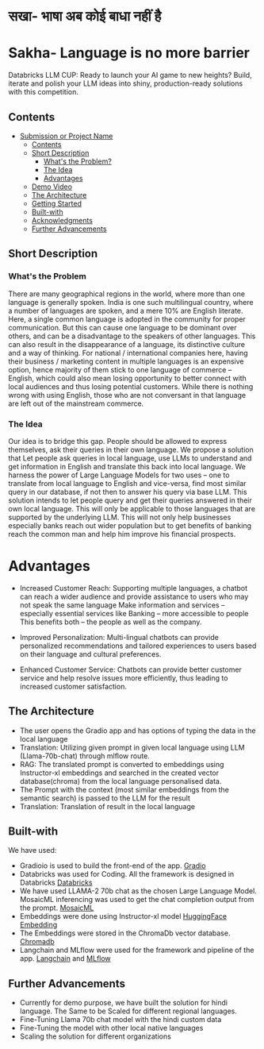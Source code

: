 #  सखा- भाषा अब कोई बाधा नहीं है
# Sakha- Language is no more barrier
Databricks LLM CUP: Ready to launch your AI game to new heights? Build, iterate and polish your LLM ideas into shiny, production-ready solutions with this competition.

## Contents
* [Submission or Project Name](#Prakriti)
    * [Contents](#Contents)
    * [Short Description](#Short-description)
         * [What's the Problem?](#what's-the-problem)
         * [The Idea](#the-idea)
         * [Advantages](#Advantages)
    * [Demo Video](#Demo-video)
    * [The Architecture](#the-architecture)
    * [Getting Started](#Getting-started)
    * [Built-with](#Built-with)
    * [Acknowledgments](#Acknowledgments)
    * [Further Advancements](#Further-Advancements)
 
## Short Description
### What's the Problem
There are many geographical regions in the world, where more than one language is generally spoken. India is one such multilingual country, where a number of languages are spoken, and a mere 10% are English literate. Here, a single common language is adopted in the community for proper communication. But this can cause one language to be dominant over others, and can be a disadvantage to the speakers of other languages. This can also result in the disappearance of a language, its distinctive culture and a way of thinking. For national / international companies here, having their business / marketing content in multiple languages is an expensive option, hence majority of them stick to one language of commerce – English, which could also mean losing opportunity to better connect with local audiences and thus losing potential customers. While there is nothing wrong with using English, those who are not conversant in that language are left out of the mainstream commerce.


### The Idea
Our idea is to bridge this gap. People should be allowed to express themselves, ask their queries in their own language. We propose a solution that Let people ask queries in local language, use LLMs to understand and get information in English and translate this back into local language. We harness the power of Large Language Models for two uses – one to translate from local language to English and vice-versa, find most similar query in our database, if not then to answer his query via base LLM. This solution intends to let people query and get their queries answered in their own local language. This will only be applicable to those languages that are supported by the underlying LLM. This will not only help businesses especially banks reach out wider population but to get benefits of banking reach the common man and help him improve his financial prospects. 

# Advantages
* Increased Customer Reach:
   Supporting multiple languages, a chatbot can reach a wider audience and provide assistance to users who may not speak the same language
   Make information and services – especially essential services like Banking – more accessible to people
   This benefits both – the people as well as the company.

* Improved Personalization:
   Multi-lingual chatbots can provide personalized recommendations and tailored experiences to users based on their language and cultural preferences.

* Enhanced Customer Service:
   Chatbots can provide better customer service and help resolve issues more efficiently, thus leading to increased customer satisfaction.

## The Architecture
* The user opens the Gradio app and has options of typing the data in the local language
* Translation: Utilizing given prompt in given local language using LLM (Llama-70b-chat) through mlflow route.
* RAG: The translated prompt is converted to embeddings using Instructor-xl embeddings and searched in the created vector database(chroma) from the local language personalised data.
* The Prompt with the context (most similar embeddings from the semantic search) is passed to the LLM for the result
* Translation: Translation of result in the local language

## Built-with
We have used:
* Gradioio is used to build the front-end of the app. [Gradio](https://www.gradio.app/)
* Databricks was used for Coding. All the framework is designed in Databricks [Databricks](https://www.databricks.com/)
* We have used LLAMA-2 70b chat as the chosen Large Language Model. MosaicML inferencing was used to get the chat completion output from the prompt. [MosaicML](https://www.mosaicml.com/)
* Embeddings were done using Instructor-xl model [HuggingFace Embedding](https://huggingface.co/hkunlp/instructor-xl)
* The Embeddings were stored in the ChromaDb vector database. [Chromadb](https://www.trychroma.com/)
* Langchain and MLflow were used for the framework and pipeline of  the app. [Langchain](https://www.langchain.com/) and [MLflow](https://mlflow.org/)

## Further Advancements
* Currently for demo purpose, we have built the solution for hindi language. The Same to be Scaled for different regional languages.
* Fine-Tuning Llama 70b chat model with the hindi custom data
* Fine-Tuning the model with other local native languages
* Scaling the solution for different organizations

